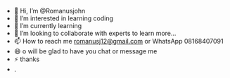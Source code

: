 - 👋 Hi, I’m @Romanusjohn
- 👀 I’m interested in learning coding
- 🌱 I’m currently learning
- 💞️ I’m looking to collaborate with experts to learn more...
- 📫 How to reach me romanusj12@gmail.com or WhatsApp 08168407091
- 😄 o will be glad to have you chat or message me
- ⚡ thanks
- .

<!---
Romanusjohn/Romanusjohn is a ✨ special ✨ repository because its `README.md` (this file) appears on your GitHub profile.
You can click the Preview link to take a look at your changes.
--->
